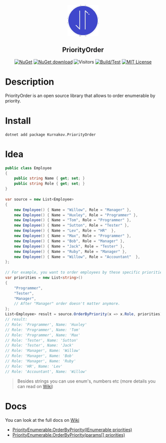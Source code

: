 <div align="center">
 <img src="icon.png" weight="100px" height="100px" />
 <h2>PriorityOrder</h2>
 
 [![NuGet](https://img.shields.io/nuget/v/Kurnakov.PriorityOrder.svg)](https://www.nuget.org/packages/Kurnakov.PriorityOrder)
 [![NuGet download](https://img.shields.io/nuget/dt/Kurnakov.PriorityOrder.svg)](https://www.nuget.org/packages/Kurnakov.PriorityOrder) 
 ![Visitors](https://api.visitorbadge.io/api/visitors?path=https%3A%2F%2Fgithub.com%kurnakovv%PriorityOrder&countColor=%23263759&style=flat)
 [![Build/Test](https://github.com/kurnakovv/PriorityOrder/actions/workflows/build-test.yml/badge.svg)](https://github.com/kurnakovv/PriorityOrder/actions/workflows/build-test.yml)
 [![MIT License](https://img.shields.io/github/license/kurnakovv/PriorityOrder?color=%230b0&style=flat)](https://github.com/kurnakovv/PriorityOrder/blob/main/LICENSE)
 
</div>

# Description
PriorityOrder is an open source library that allows to order enumerable by priority.

# Install
```
dotnet add package Kurnakov.PriorityOrder
```

# Idea
``` cs
public class Employee
{
    public string Name { get; set; }
    public string Role { get; set; }
}

var source = new List<Employee>
{
    new Employee() { Name = "Willow", Role = "Manager" },
    new Employee() { Name = "Huxley", Role = "Programmer" },
    new Employee() { Name = "Tom", Role = "Programmer" },
    new Employee() { Name = "Sutton", Role = "Tester" },
    new Employee() { Name = "Lev", Role = "HR"  },
    new Employee() { Name = "Max", Role = "Programmer" },
    new Employee() { Name = "Bob", Role = "Manager" },
    new Employee() { Name = "Jack", Role = "Tester" },
    new Employee() { Name = "Ruby", Role = "Manager" },
    new Employee() { Name = "Willow", Role = "Accountant"  },
};

// For example, you want to order employees by these specific priorities (not alphabetically).
var priorities = new List<string>()
{
    "Programmer",
    "Tester",
    "Manager",
    // After "Manager" order doesn't matter anymore.
};
List<Employee> result = source.OrderByPriority(x => x.Role, priorities).ToList();
// result:
// Role: 'Programmer', Name: 'Huxley'
// Role: 'Programmer', Name: 'Tom'
// Role: 'Programmer', Name: 'Max'
// Role: 'Tester', Name: 'Sutton'
// Role: 'Tester', Name: 'Jack'
// Role: 'Manager', Name: 'Willow'
// Role: 'Manager', Name: 'Bob'
// Role: 'Manager', Name: 'Ruby'
// Role: 'HR', Name: 'Lev'
// Role: 'Accountant', Name: 'Willow'
```
> Besides strings you can use enum's, numbers etc (more details you can read on [Wiki](https://github.com/kurnakovv/PriorityOrder/wiki))

# Docs
You can look at the full docs on [Wiki](https://github.com/kurnakovv/PriorityOrder/wiki)
* [PriorityEnumerable.OrderByPriority(IEnumerable priorities)](https://github.com/kurnakovv/PriorityOrder/wiki/PriorityEnumerable.OrderByPriority(IEnumerable-priorities))
* [PriorityEnumerable.OrderByPriority(params[] priorities)](https://github.com/kurnakovv/PriorityOrder/wiki/PriorityEnumerable.OrderByPriority(params%5B%5D-priorities))
